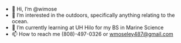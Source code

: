 - 👋 Hi, I’m @wimose
- 👀 I’m interested in the outdoors, specifically anything relating to the ocean.
- 🌱 I’m currently learning at UH Hilo for my BS in Marine Science
- 📫 How to reach me (808)-497-0326 or wmoseley487@gmail.com

<!---
wimose/wimose is a ✨ special ✨ repository because its `README.md` (this file) appears on your GitHub profile.
You can click the Preview link to take a look at your changes.
--->
